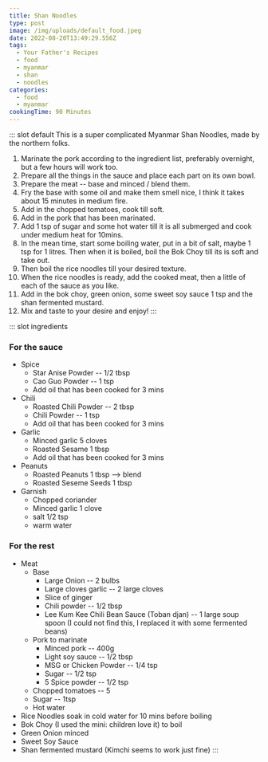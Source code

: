 ```yaml
---
title: Shan Noodles
type: post
image: /img/uploads/default_food.jpeg
date: 2022-08-20T13:49:29.556Z
tags:
  - Your Father's Recipes
  - food
  - myanmar
  - shan
  - noodles
categories:
  - food
  - myanmar
cookingTime: 90 Minutes
---
```

::: slot default
This is a super complicated Myanmar Shan Noodles, made by the northern folks.
<!-- more -->
1. Marinate the pork according to the ingredient list, preferably overnight, but a few hours will work too. 
2. Prepare all the things in the sauce and place each part on its own bowl.
3. Prepare the meat -- base and minced / blend them.
4. Fry the base with some oil and make them smell nice, I think it takes about 15 minutes in medium fire.
5. Add in the chopped tomatoes, cook till soft.
6. Add in the pork that has been marinated.
7. Add 1 tsp of sugar and some hot water till it is all submerged and cook under medium heat for 10mins.
8. In the mean time, start some boiling water, put in a bit of salt, maybe 1 tsp for 1 litres. Then when it is boiled, boil the Bok Choy till its is soft and take out.
9. Then boil the rice noodles till your desired texture.
10. When the rice noodles is ready, add the cooked meat, then a little of each of the sauce as you like.
11. Add in the bok choy, green onion, some sweet soy sauce 1 tsp and the shan fermented mustard. 
12. Mix and taste to your desire and enjoy!
:::

::: slot ingredients
### For the sauce
- Spice 
    - Star Anise Powder -- 1/2 tbsp
    - Cao Guo Powder -- 1 tsp
    - Add oil that has been cooked for 3 mins
- Chili
    - Roasted Chili Powder -- 2 tbsp
    - Chili Powder -- 1 tsp
    - Add oil that has been cooked for 3 mins
- Garlic
    - Minced garlic 5 cloves
    - Roasted Sesame 1 tbsp
    - Add oil that has been cooked for 3 mins
- Peanuts
    - Roasted Peanuts 1 tbsp --> blend
    - Roasted Seseme Seeds 1 tbsp
- Garnish 
    - Chopped coriander
    - Minced garlic 1 clove
    - salt 1/2 tsp
    - warm water
### For the rest
- Meat
    - Base
        - Large Onion -- 2 bulbs
        - Large cloves garlic -- 2 large cloves
        - Slice of ginger
        - Chili powder -- 1/2 tbsp
        - Lee Kum Kee Chili Bean Sauce (Toban djan) -- 1 large soup spoon (I could not find this, I replaced it with some fermented beans)
    - Pork to marinate
        - Minced pork -- 400g
        - Light soy sauce -- 1/2 tbsp
        - MSG or Chicken Powder -- 1/4 tsp
        - Sugar -- 1/2 tsp
        - 5 Spice powder -- 1/2 tsp
    - Chopped tomatoes -- 5
    - Sugar -- 1tsp
    - Hot water
- Rice Noodles soak in cold water for 10 mins before boiling
- Bok Choy (I used the mini: children love it) to boil
- Green Onion minced
- Sweet Soy Sauce
- Shan fermented mustard (Kimchi seems to work just fine)
:::
